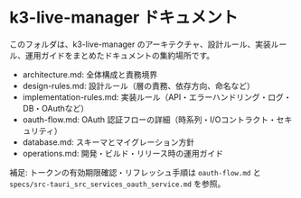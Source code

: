 # k3-live-manager ドキュメント

このフォルダは、k3-live-manager のアーキテクチャ、設計ルール、実装ルール、運用ガイドをまとめたドキュメントの集約場所です。

- architecture.md: 全体構成と責務境界
- design-rules.md: 設計ルール（層の責務、依存方向、命名など）
- implementation-rules.md: 実装ルール（API・エラーハンドリング・ログ・DB・OAuthなど）
- oauth-flow.md: OAuth 認証フローの詳細（時系列・I/Oコントラクト・セキュリティ）
- database.md: スキーマとマイグレーション方針
- operations.md: 開発・ビルド・リリース時の運用ガイド
  
補足: トークンの有効期限確認・リフレッシュ手順は `oauth-flow.md` と `specs/src-tauri_src_services_oauth_service.md` を参照。
